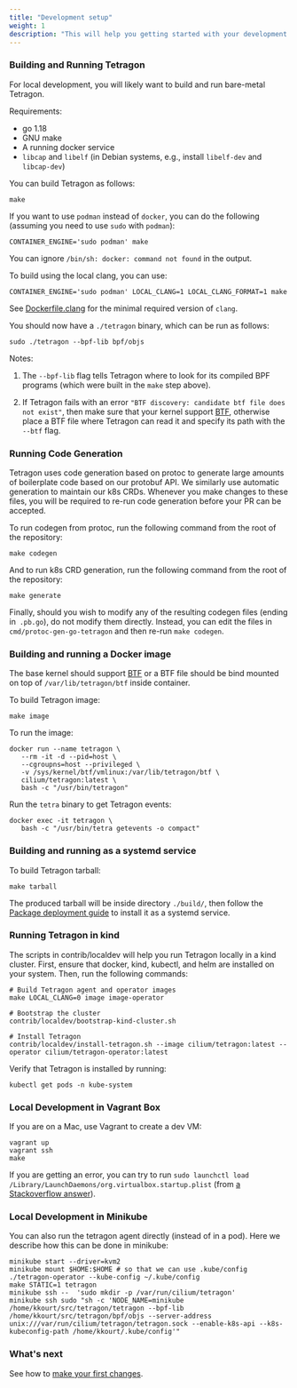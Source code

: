 ```yaml
---
title: "Development setup"
weight: 1
description: "This will help you getting started with your development setup to build Tetragon"
---
```


### Building and Running Tetragon

For local development, you will likely want to build and run bare-metal Tetragon.

Requirements:
- go 1.18
- GNU make
- A running docker service
- `libcap` and `libelf` (in Debian systems, e.g., install `libelf-dev` and
  `libcap-dev`)

You can build Tetragon as follows:

```shell
make
```

If you want to use `podman` instead of `docker`, you can do the following (assuming you
need to use `sudo` with `podman`):

```shell
CONTAINER_ENGINE='sudo podman' make
```
You can ignore `/bin/sh: docker: command not found` in the output.

To build using the local clang, you can use:
```shell
CONTAINER_ENGINE='sudo podman' LOCAL_CLANG=1 LOCAL_CLANG_FORMAT=1 make
```

See
[Dockerfile.clang](https://github.com/cilium/tetragon/blob/main/Dockerfile.clang)
for the minimal required version of `clang`.

You should now have a `./tetragon` binary, which can be run as follows:

```shell
sudo ./tetragon --bpf-lib bpf/objs
```

Notes:

1. The `--bpf-lib` flag tells Tetragon where to look for its compiled BPF
   programs (which were built in the `make` step above).

2. If Tetragon fails with an error `"BTF discovery: candidate btf file does not
   exist"`, then make sure that your kernel support [BTF](#btf-requirement),
   otherwise place a BTF file where Tetragon can read it and specify its path
   with the `--btf` flag.

### Running Code Generation

Tetragon uses code generation based on protoc to generate large amounts of
boilerplate code based on our protobuf API. We similarly use automatic
generation to maintain our k8s CRDs. Whenever you make changes to these files,
you will be required to re-run code generation before your PR can be accepted.

To run codegen from protoc, run the following command from the root of the
repository:
```shell
make codegen
```

And to run k8s CRD generation, run the following command from the root of the repository:
```shell
make generate
```

Finally, should you wish to modify any of the resulting codegen files (ending
in` .pb.go`), do not modify them directly. Instead, you can edit the files in
`cmd/protoc-gen-go-tetragon` and then re-run `make codegen`.

### Building and running a Docker image

The base kernel should support [BTF](https://github.com/cilium/tetragon#btf-requirement)
or a BTF file should be bind mounted on top of `/var/lib/tetragon/btf` inside
container.

To build Tetragon image:
```shell
make image
```

To run the image:
```shell
docker run --name tetragon \
   --rm -it -d --pid=host \
   --cgroupns=host --privileged \
   -v /sys/kernel/btf/vmlinux:/var/lib/tetragon/btf \
   cilium/tetragon:latest \
   bash -c "/usr/bin/tetragon"
```

Run the `tetra` binary to get Tetragon events:
```shell
docker exec -it tetragon \
   bash -c "/usr/bin/tetra getevents -o compact"
```

### Building and running as a systemd service

To build Tetragon tarball:
```shell
make tarball
```

The produced tarball will be inside directory `./build/`, then follow the
[Package deployment guide](/docs/getting-started/deployment/package/) to
install it as a systemd service.

### Running Tetragon in kind

The scripts in contrib/localdev will help you run Tetragon locally in a kind
cluster. First, ensure that docker, kind, kubectl, and helm are installed on
your system. Then, run the following commands:

```shell
# Build Tetragon agent and operator images
make LOCAL_CLANG=0 image image-operator

# Bootstrap the cluster
contrib/localdev/bootstrap-kind-cluster.sh

# Install Tetragon
contrib/localdev/install-tetragon.sh --image cilium/tetragon:latest --operator cilium/tetragon-operator:latest
```

Verify that Tetragon is installed by running:
```shell
kubectl get pods -n kube-system
```

### Local Development in Vagrant Box

If you are on a Mac, use Vagrant to create a dev VM:

```shell
vagrant up
vagrant ssh
make
```

If you are getting an error, you can try to run `sudo launchctl load
/Library/LaunchDaemons/org.virtualbox.startup.plist` (from [a Stackoverflow
answer](https://stackoverflow.com/questions/18149546/macos-vagrant-up-failed-dev-vboxnetctl-no-such-file-or-directory)).

### Local Development in Minikube

You can also run the tetragon agent directly (instead of in a pod). Here we
describe how this can be done in minikube:

```shell
minikube start --driver=kvm2
minikube mount $HOME:$HOME # so that we can use .kube/config
./tetragon-operator --kube-config ~/.kube/config
make STATIC=1 tetragon
minikube ssh --  'sudo mkdir -p /var/run/cilium/tetragon'
minikube ssh sudo "sh -c 'NODE_NAME=minikube /home/kkourt/src/tetragon/tetragon --bpf-lib /home/kkourt/src/tetragon/bpf/objs --server-address unix:///var/run/cilium/tetragon/tetragon.sock --enable-k8s-api --k8s-kubeconfig-path /home/kkourt/.kube/config'"
```

### What's next

See how to [make your first changes](/docs/contribution-guide/making-changes).

